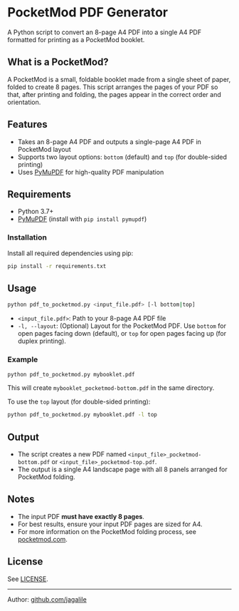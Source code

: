 # PocketMod PDF Generator

A Python script to convert an 8-page A4 PDF into a single A4 PDF formatted for printing as a PocketMod booklet.

## What is a PocketMod?
A PocketMod is a small, foldable booklet made from a single sheet of paper, folded to create 8 pages. This script arranges the pages of your PDF so that, after printing and folding, the pages appear in the correct order and orientation.

## Features
- Takes an 8-page A4 PDF and outputs a single-page A4 PDF in PocketMod layout
- Supports two layout options: `bottom` (default) and `top` (for double-sided printing)
- Uses [PyMuPDF](https://pymupdf.readthedocs.io/) for high-quality PDF manipulation

## Requirements
- Python 3.7+
- [PyMuPDF](https://pymupdf.readthedocs.io/) (install with `pip install pymupdf`)

### Installation

Install all required dependencies using pip:

```bash
pip install -r requirements.txt
```

## Usage

```bash
python pdf_to_pocketmod.py <input_file.pdf> [-l bottom|top]
```

- `<input_file.pdf>`: Path to your 8-page A4 PDF file
- `-l, --layout`: (Optional) Layout for the PocketMod PDF. Use `bottom` for open pages facing down (default), or `top` for open pages facing up (for duplex printing).

### Example

```bash
python pdf_to_pocketmod.py mybooklet.pdf
```

This will create `mybooklet_pocketmod-bottom.pdf` in the same directory.

To use the `top` layout (for double-sided printing):

```bash
python pdf_to_pocketmod.py mybooklet.pdf -l top
```

## Output
- The script creates a new PDF named `<input_file>_pocketmod-bottom.pdf` or `<input_file>_pocketmod-top.pdf`.
- The output is a single A4 landscape page with all 8 panels arranged for PocketMod folding.

## Notes
- The input PDF **must have exactly 8 pages**.
- For best results, ensure your input PDF pages are sized for A4.
- For more information on the PocketMod folding process, see [pocketmod.com](http://www.pocketmod.com/).

## License
See [LICENSE](LICENSE).

---
Author: [github.com/jagalile](https://github.com/jagalile)
